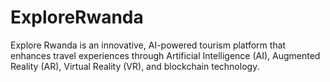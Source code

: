 # ExploreRwanda
Explore Rwanda is an innovative, AI-powered tourism platform that enhances travel experiences through Artificial Intelligence (AI), Augmented Reality (AR), Virtual Reality (VR), and blockchain technology.
